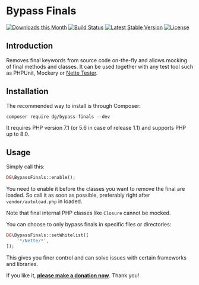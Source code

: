 Bypass Finals
=============

[![Downloads this Month](https://img.shields.io/packagist/dm/dg/bypass-finals.svg)](https://packagist.org/packages/dg/bypass-finals)
[![Build Status](https://travis-ci.org/dg/bypass-finals.svg?branch=master)](https://travis-ci.org/dg/bypass-finals)
[![Latest Stable Version](https://poser.pugx.org/dg/bypass-finals/v/stable)](https://github.com/dg/bypass-finals/releases)
[![License](https://img.shields.io/badge/license-New%20BSD-blue.svg)](https://github.com/dg/bypass-finals/blob/master/license.md)


Introduction
------------

Removes final keywords from source code on-the-fly and allows mocking of final methods and classes.
It can be used together with any test tool such as PHPUnit, Mockery or [Nette Tester](https://tester.nette.org).


Installation
------------

The recommended way to install is through Composer:

```
composer require dg/bypass-finals --dev
```

It requires PHP version 7.1 (or 5.6 in case of release 1.1) and supports PHP up to 8.0.


Usage
-----

Simply call this:

```php
DG\BypassFinals::enable();
```

You need to enable it before the classes you want to remove the final are loaded. So call it as soon as possible,
preferably right after `vendor/autoload.php` in loaded.

Note that final internal PHP classes like `Closure` cannot be mocked.

You can choose to only bypass finals in specific files or directories:

```php
DG\BypassFinals::setWhitelist([
    '*/Nette/*',
]);
```

This gives you finer control and can solve issues with certain frameworks and libraries.

If you like it, **[please make a donation now](https://nette.org/make-donation?to=bypass-finals)**. Thank you!
